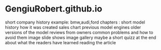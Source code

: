 # GengiuRobert.github.io
short company history example: bmw,audi,ford
chapters : short model history
            how it was created
            sales chart
            previous model
            engines
            older versions of the model
            reviews from owners
            common problems and how to avoid them
image slide shows
image gallery
maybe a short quizz at the end about what the readers have learned reading the article
